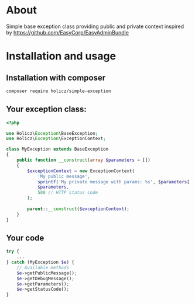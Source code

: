 About
=====

Simple base exception class providing public and private context inspired by https://github.com/EasyCorp/EasyAdminBundle 

Installation and usage
=====
Installation with composer
-----
```bash
composer require holicz/simple-exception
```

Your exception class:
-----
```php
<?php

use Holicz\Exception\BaseException;
use Holicz\Exception\ExceptionContext;

class MyException extends BaseException
{
    public function __construct(array $parameters = [])
    {
        $exceptionContext = new ExceptionContext(
            'My public message',
            sprintf('My private message with params: %s', $parameters['key']),
            $parameters,
            500 // HTTP status code
        );
    
        parent::__construct($exceptionContext);
    }
}
```

Your code
------
```php
try {
    ...
} catch (MyException $e) {
    // Available methods
    $e->getPublicMessage();
    $e->getDebugMessage();
    $e->getParameters();
    $e->getStatusCode();
}
```
